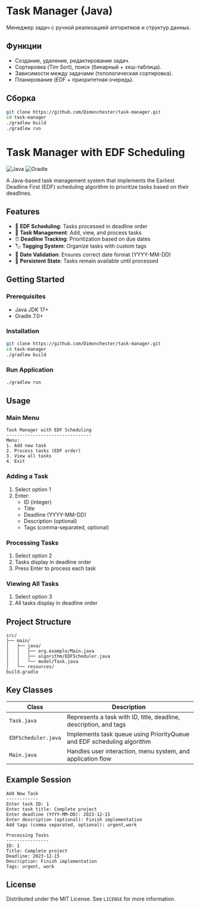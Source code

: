 # Task Manager (Java)
Менеджер задач с ручной реализацией алгоритмов и структур данных.

## Функции
- Создание, удаление, редактирование задач.
- Сортировка (Tim Sort), поиск (бинарный + хеш-таблица).
- Зависимости между задачами (топологическая сортировка).
- Планирование (EDF + приоритетная очередь).

## Сборка
```bash
git clone https://github.com/Dimonchester/task-manager.git
cd task-manager
./gradlew build
./gradlew run
```
# Task Manager with EDF Scheduling

![Java](https://img.shields.io/badge/java-%23ED8B00.svg?style=for-the-badge&logo=openjdk&logoColor=white)
![Gradle](https://img.shields.io/badge/Gradle-02303A.svg?style=for-the-badge&logo=Gradle&logoColor=white)

A Java-based task management system that implements the Earliest Deadline First (EDF) scheduling algorithm to prioritize tasks based on their deadlines.

## Features

- 🚀 **EDF Scheduling**: Tasks processed in deadline order
- 📝 **Task Management**: Add, view, and process tasks
- ⏰ **Deadline Tracking**: Prioritization based on due dates
- 🏷️ **Tagging System**: Organize tasks with custom tags
- 📅 **Date Validation**: Ensures correct date format (YYYY-MM-DD)
- 🔄 **Persistent State**: Tasks remain available until processed

## Getting Started

### Prerequisites

- Java JDK 17+
- Gradle 7.0+

### Installation

```bash
git clone https://github.com/Dimonchester/task-manager.git
cd task-manager
./gradlew build
```

### Run Application
```bash
./gradlew run
```

## Usage

### Main Menu
```
Task Manager with EDF Scheduling
--------------------------------
Menu:
1. Add new task
2. Process tasks (EDF order)
3. View all tasks
4. Exit
```

### Adding a Task
1. Select option 1
2. Enter:
    - ID (integer)
    - Title
    - Deadline (YYYY-MM-DD)
    - Description (optional)
    - Tags (comma-separated, optional)

### Processing Tasks
1. Select option 2
2. Tasks display in deadline order
3. Press Enter to process each task

### Viewing All Tasks
1. Select option 3
2. All tasks display in deadline order

## Project Structure

```
src/
├── main/
│   ├── java/
│   │   ├── org.example/Main.java
│   │   ├── algorithm/EDFScheduler.java
│   │   └── model/Task.java
│   └── resources/
build.gradle
```

## Key Classes

| Class           | Description                                                                 |
|-----------------|-----------------------------------------------------------------------------|
| `Task.java`     | Represents a task with ID, title, deadline, description, and tags           |
| `EDFScheduler.java` | Implements task queue using PriorityQueue and EDF scheduling algorithm    |
| `Main.java`     | Handles user interaction, menu system, and application flow                 |

## Example Session

```
Add New Task
------------
Enter task ID: 1
Enter task title: Complete project
Enter deadline (YYYY-MM-DD): 2023-12-15
Enter description (optional): Finish implementation
Add tags (comma separated, optional): urgent,work

Processing Tasks
----------------
ID: 1
Title: Complete project
Deadline: 2023-12-15
Description: Finish implementation
Tags: urgent, work
```

## License

Distributed under the MIT License. See `LICENSE` for more information.